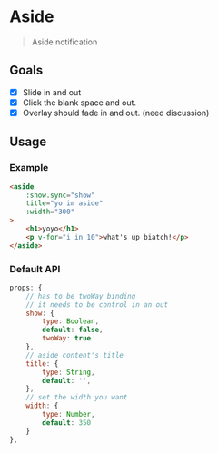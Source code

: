 # Aside

> Aside notification

## Goals

 * [x] Slide in and out
 * [x] Click the blank space and out.
 * [x] Overlay should fade in and out. (need discussion)

## Usage

### Example

```html
<aside
    :show.sync="show"
    title="yo im aside"
    :width="300"
>
    <h1>yoyo</h1>
    <p v-for="i in 10">what's up biatch!</p>
</aside>
```

### Default API

```javascript
props: {
    // has to be twoWay binding
    // it needs to be control in an out
    show: {
        type: Boolean,
        default: false,
        twoWay: true
    },
    // aside content's title
    title: {
        type: String,
        default: '',
    },
    // set the width you want
    width: {
        type: Number,
        default: 350
    }
},
```
